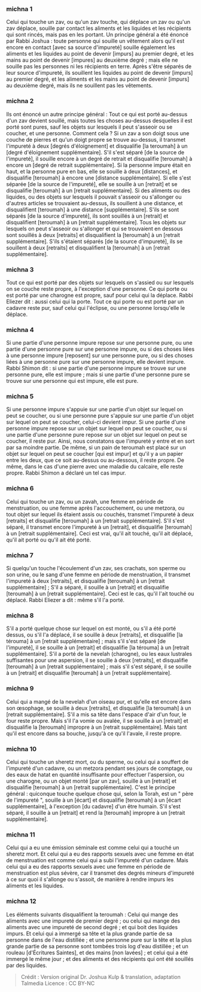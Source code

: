 
### michna 1
Celui qui touche un zav, ou qu'un zav touche, qui déplace un zav ou qu'un zav déplace, souille par contact les aliments et les liquides et les récipients qui sont rincés, mais pas en les portant. Un principe général a été énoncé par Rabbi Joshua : toute personne qui souille un vêtement alors qu'il est encore en contact [avec sa source d'impureté] souille également les aliments et les liquides au point de devenir [impurs] au premier degré, et les mains au point de devenir [impures] au deuxième degré ; mais elle ne souille pas les personnes ni les récipients en terre. Après s'être séparés de leur source d'impureté, ils souillent les liquides au point de devenir [impurs] au premier degré, et les aliments et les mains au point de devenir [impurs] au deuxième degré, mais ils ne souillent pas les vêtements.

### michna 2
Ils ont énoncé un autre principe général : Tout ce qui est porté au-dessus d'un zav devient souillé, mais toutes les choses au-dessus desquelles il est porté sont pures, sauf les objets sur lesquels il peut s'asseoir ou se coucher, et une personne. Comment cela ? Si un zav a son doigt sous une couche de pierres et qu'un doigt propre se trouve au-dessus, il transmet l'impureté à deux [degrés d'éloignement] et disqualifie [la teroumah] à un [degré d'éloignement supplémentaire]. S'il s'est séparé [de la source de l'impureté], il souille encore à un degré de retrait et disqualifie [teroumah] à encore un [degré de retrait supplémentaire]. Si la personne impure était en haut, et la personne pure en bas, elle se souille à deux [distances], et disqualifie [teroumah] à encore une [distance supplémentaire]. Si elle s'est séparée [de la source de l'impureté], elle se souille à un [retrait] et se disqualifie [teroumah] à un [retrait supplémentaire]. Si des aliments ou des liquides, ou des objets sur lesquels il pouvait s'asseoir ou s'allonger ou d'autres articles se trouvaient au-dessus, ils souillent à une distance, et disqualifient [teroumah] à une distance [supplémentaire]. S'ils se sont séparés [de la source d'impureté], ils sont souillés à un [retrait] et disqualifient [teroumah] à un [retrait supplémentaire]. Tous les objets sur lesquels on peut s'asseoir ou s'allonger et qui se trouvaient en dessous sont souillés à deux [retraits] et disqualifient la [teroumah] à un [retrait supplémentaire]. S'ils s'étaient séparés [de la source d'impureté], ils se souillent à deux [retraits] et disqualifient la [teroumah] à un [retrait supplémentaire].

### michna 3
Tout ce qui est porté par des objets sur lesquels on s'assied ou sur lesquels on se couche reste propre, à l'exception d'une personne. Ce qui porte ou est porté par une charogne est propre, sauf pour celui qui la déplace. Rabbi Eliezer dit : aussi celui qui la porte. Tout ce qui porte ou est porté par un cadavre reste pur, sauf celui qui l'éclipse, ou une personne lorsqu'elle le déplace.

### michna 4
Si une partie d'une personne impure repose sur une personne pure, ou une partie d'une personne pure sur une personne impure, ou si des choses liées à une personne impure [reposent] sur une personne pure, ou si des choses liées à une personne pure sur une personne impure, elle devient impure. Rabbi Shimon dit : si une partie d'une personne impure se trouve sur une personne pure, elle est impure ; mais si une partie d'une personne pure se trouve sur une personne qui est impure, elle est pure.

### michna 5
Si une personne impure s'appuie sur une partie d'un objet sur lequel on peut se coucher, ou si une personne pure s'appuie sur une partie d'un objet sur lequel on peut se coucher, celui-ci devient impur. Si une partie d'une personne impure repose sur un objet sur lequel on peut se coucher, ou si une partie d'une personne pure repose sur un objet sur lequel on peut se coucher, il reste pur. Ainsi, nous constatons que l'impureté y entre et en sort par sa moindre partie. De même, si un pain de teroumah est placé sur un objet sur lequel on peut se coucher [qui est impur] et qu'il y a un papier entre les deux, que ce soit au-dessus ou au-dessous, il reste propre. De même, dans le cas d'une pierre avec une maladie du calcaire, elle reste propre. Rabbi Shimon a déclaré un tel cas impur.

### michna 6
Celui qui touche un zav, ou un zavah, une femme en période de menstruation, ou une femme après l'accouchement, ou une metzora, ou tout objet sur lequel ils étaient assis ou couchés, transmet l'impureté à deux [retraits] et disqualifie [teroumah] à un [retrait supplémentaire]. S'il s'est séparé, il transmet encore l'impureté à un [retrait], et disqualifie [teroumah] à un [retrait supplémentaire]. Ceci est vrai, qu'il ait touché, qu'il ait déplacé, qu'il ait porté ou qu'il ait été porté.

### michna 7
Si quelqu'un touche l'écoulement d'un zav, ses crachats, son sperme ou son urine, ou le sang d'une femme en période de menstruation, il transmet l'impureté à deux [retraits], et disqualifie [teroumah] à un [retrait supplémentaire] ; S'il a séparé, il souille à un [retrait] et disqualifie [teroumah] à un [retrait supplémentaire]. Ceci est le cas, qu'il l'ait touché ou déplacé. Rabbi Eliezer a dit : même s'il l'a porté.

### michna 8
S'il a porté quelque chose sur lequel on est monté, ou s'il a été porté dessus, ou s'il l'a déplacé, il se souille à deux [retraits], et disqualifie [la térouma] à un [retrait supplémentaire] ; mais s'il s'est séparé [de l'impureté], il se souille à un [retrait] et disqualifie [la térouma] à un [retrait supplémentaire]. S'il a porté de la nevelah (charogne), ou les eaux lustrales suffisantes pour une aspersion, il se souille à deux [retraits], et disqualifie [teroumah] à un [retrait supplémentaire] ; mais s'il s'est séparé, il se souille à un [retrait] et disqualifie [teroumah] à un [retrait supplémentaire].

### michna 9
Celui qui a mangé de la nevelah d'un oiseau pur, et qu'elle est encore dans son œsophage, se souille à deux [retraits], et disqualifie [la teroumah] à un [retrait supplémentaire]. S'il a mis sa tête dans l'espace d'air d'un four, le four reste propre. Mais s'il l'a vomie ou avalée, il se souille à un [retrait] et disqualifie la [teroumah] impropre à un [retrait supplémentaire]. Mais tant qu'il est encore dans sa bouche, jusqu'à ce qu'il l'avale, il reste propre.

### michna 10
Celui qui touche un sheretz mort, ou du sperme, ou celui qui a souffert de l'impureté d'un cadavre, ou un metzora pendant ses jours de comptage, ou des eaux de hatat en quantité insuffisante pour effectuer l'aspersion, ou une charogne, ou un objet monté [par un zav], souille à un [retrait] et disqualifie [teroumah] à un [retrait supplémentaire]. C'est le principe général : quiconque touche quelque chose qui, selon la Torah, est un " père de l'impureté ", souille à un [écart] et disqualifie [teroumah] à un [écart supplémentaire], à l'exception [du cadavre] d'un être humain. S'il s'est séparé, il souille à un [retrait] et rend la [teroumah] impropre à un [retrait supplémentaire].

### michna 11
Celui qui a eu une émission séminale est comme celui qui a touché un sheretz mort. Et celui qui a eu des rapports sexuels avec une femme en état de menstruation est comme celui qui a subi l'impureté d'un cadavre. Mais celui qui a eu des rapports sexuels avec une femme en période de menstruation est plus sévère, car il transmet des degrés mineurs d'impureté à ce sur quoi il s'allonge ou s'assoit, de manière à rendre impurs les aliments et les liquides.

### michna 12
Les éléments suivants disqualifient la teroumah : Celui qui mange des aliments avec une impureté de premier degré ; ou celui qui mange des aliments avec une impureté de second degré ; et qui boit des liquides impurs. Et celui qui a immergé sa tête et la plus grande partie de sa personne dans de l'eau distillée ; et une personne pure sur la tête et la plus grande partie de sa personne sont tombées trois log d'eau distillée ; et un rouleau [d'Écritures Saintes], et des mains [non lavées] ; et celui qui a été immergé le même jour ; et des aliments et des récipients qui ont été souillés par des liquides.

>Crédit : Version original Dr. Joshua Kulp & translation, adaptation Talmedia
>Licence : CC BY-NC